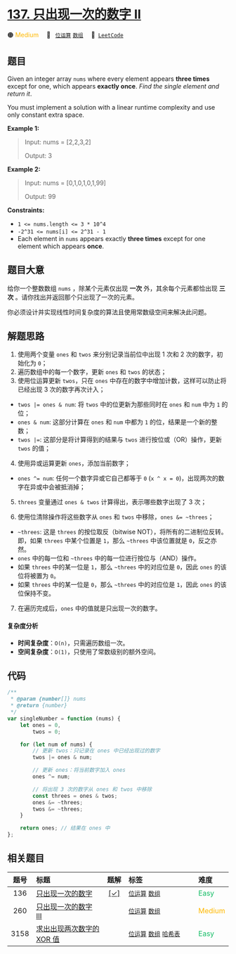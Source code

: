 # [137. 只出现一次的数字 II](https://leetcode.com/problems/single-number-ii)

🟠 <font color=#ffb800>Medium</font>&emsp; 🔖&ensp; [`位运算`](/outline/tag/bit-manipulation.md) [`数组`](/outline/tag/array.md)&emsp; 🔗&ensp;[`LeetCode`](https://leetcode.com/problems/single-number-ii)

## 题目

Given an integer array `nums` where every element appears **three times**
except for one, which appears **exactly once**. _Find the single element and
return it_.

You must implement a solution with a linear runtime complexity and use only
constant extra space.

**Example 1:**

> Input: nums = [2,2,3,2]
>
> Output: 3

**Example 2:**

> Input: nums = [0,1,0,1,0,1,99]
>
> Output: 99

**Constraints:**

- `1 <= nums.length <= 3 * 10^4`
- `-2^31 <= nums[i] <= 2^31 - 1`
- Each element in `nums` appears exactly **three times** except for one element which appears **once**.

## 题目大意

给你一个整数数组 `nums` ，除某个元素仅出现 **一次** 外，其余每个元素都恰出现 **三次** 。请你找出并返回那个只出现了一次的元素。

你必须设计并实现线性时间复杂度的算法且使用常数级空间来解决此问题。

## 解题思路

1. 使用两个变量 `ones` 和 `twos` 来分别记录当前位中出现 1 次和 2 次的数字，初始化为 `0`；
2. 遍历数组中的每一个数字，更新 `ones` 和 `twos` 的状态；
3. 使用位运算更新 `twos`，只在 `ones` 中存在的数字中增加计数，这样可以防止将已经出现 3 次的数字再次计入；

- `twos |= ones & num`: 将 `twos` 中的位更新为那些同时在 `ones` 和 `num` 中为 `1` 的位；
- `ones & num`: 这部分计算在 `ones` 和 `num` 中都为 `1` 的位，结果是一个新的整数；
- `twos |=`: 这部分是将计算得到的结果与 `twos` 进行按位或（OR）操作，更新 `twos` 的值；

4. 使用异或运算更新 `ones`，添加当前数字；

- `ones ^= num`: 任何一个数字异或它自己都等于 `0` (`x ^ x = 0`)，出现两次的数字在异或中会被抵消掉；

5. `threes` 变量通过 `ones & twos` 计算得出，表示哪些数字出现了 3 次；

6. 使用位清除操作将这些数字从 `ones` 和 `twos` 中移除，`ones &= ~threes`；

- `~threes`: 这是 `threes` 的按位取反（bitwise NOT），将所有的二进制位反转。即，如果 `threes` 中某个位置是 `1`，那么 `~threes` 中该位置就是 `0`，反之亦然。
- `ones` 中的每一位和 `~threes` 中的每一位进行按位与（AND）操作。
- 如果 `threes` 中的某一位是 `1`，那么 `~threes` 中的对应位是 `0`，因此 `ones` 的该位将被置为 `0`。
- 如果 `threes` 中的某一位是 `0`，那么 `~threes` 中的对应位是 `1`，因此 `ones` 的该位保持不变。

7. 在遍历完成后，`ones` 中的值就是只出现一次的数字。

#### 复杂度分析

- **时间复杂度**：`O(n)`，只需遍历数组一次。
- **空间复杂度**：`O(1)`，只使用了常数级别的额外空间。

## 代码

```javascript
/**
 * @param {number[]} nums
 * @return {number}
 */
var singleNumber = function (nums) {
	let ones = 0,
		twos = 0;

	for (let num of nums) {
		// 更新 twos：只记录在 ones 中已经出现过的数字
		twos |= ones & num;

		// 更新 ones：将当前数字加入 ones
		ones ^= num;

		// 将出现 3 次的数字从 ones 和 twos 中移除
		const threes = ones & twos;
		ones &= ~threes;
		twos &= ~threes;
	}

	return ones; // 结果在 ones 中
};
```

## 相关题目

<!-- prettier-ignore -->
| 题号 | 标题 | 题解 | 标签 | 难度 |
| :------: | :------ | :------: | :------ | :------ |
| 136 | [只出现一次的数字](https://leetcode.com/problems/single-number) | [[✓]](/problem/0136) |  [`位运算`](/outline/tag/bit-manipulation.md) [`数组`](/outline/tag/array.md) | <font color=#15bd66>Easy</font> |
| 260 | [只出现一次的数字 III](https://leetcode.com/problems/single-number-iii) |  |  [`位运算`](/outline/tag/bit-manipulation.md) [`数组`](/outline/tag/array.md) | <font color=#ffb800>Medium</font> |
| 3158 | [求出出现两次数字的 XOR 值](https://leetcode.com/problems/find-the-xor-of-numbers-which-appear-twice) |  |  [`位运算`](/outline/tag/bit-manipulation.md) [`数组`](/outline/tag/array.md) [`哈希表`](/outline/tag/hash-table.md) | <font color=#15bd66>Easy</font> |

<style>
.blue {
    background-color: #096dd9;
    padding: 0.25rem 0.5rem;
    margin: 0;
    font-size: 0.85em;
    border-radius: 3px;
    color: white;
    font-weight: 500;
}
table th:first-of-type { width: 10%; }
table th:nth-of-type(2) { width: 35%; }
table th:nth-of-type(3) { width: 10%; }
table th:nth-of-type(4) { width: 35%; }
table th:nth-of-type(5) { width: 10%; }
</style>
